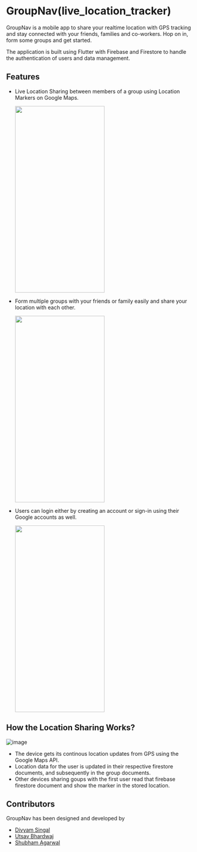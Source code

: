 # GroupNav(live_location_tracker)

GroupNav is a mobile app to share your realtime location with GPS tracking and stay connected with your friends, families and co-workers. Hop on in, form some groups and get started. 

The application is built using Flutter with Firebase and Firestore to handle the authentication of users and data management.


## Features
  
  - Live Location Sharing between members of a group using Location Markers on Google Maps.
  
    <img src="https://user-images.githubusercontent.com/75876271/126334045-ff9f6d82-a3a1-4097-931e-2ee2aa2f765d.png" width="240" height="500">
  
  - Form multiple groups with your friends or family easily and share your location with each other.
  
    <img src="https://user-images.githubusercontent.com/75876271/126331434-df6f6bd0-1636-4782-9829-657532733223.png" width="240" height="500">
    
  - Users can login either by creating an account or sign-in using their Google accounts as well.
 
    <img src="https://user-images.githubusercontent.com/75876271/126329267-a50349b1-318a-47a9-a3a9-6319bfd64e02.png" width="240" height="500">


## How the Location Sharing Works?
  ![image](https://user-images.githubusercontent.com/52448449/126298089-2a105b96-d4c6-4281-9b78-072df0f53524.png)

- The device gets its continous location updates from GPS using the Google Maps API.
- Location data for the user is updated in their respective firestore documents, and subsequently in the group documents.
- Other devices sharing goups with the first user read that firebase firestore document and show the marker in the stored location.



## Contributors
  GroupNav has been designed and developed by
  - [Divyam Singal](https://github.com/div5252)
  - [Utsav Bhardwaj](https://github.com/TenzonUltra)
  - [Shubham Agarwal](https://github.com/shubhamiitg)
